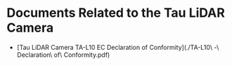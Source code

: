 # Documents Related to the Tau LiDAR Camera

* [Tau LiDAR Camera TA-L10 EC Declaration of Conformity](./TA-L10\ -\ Declaration\ of\ Conformity.pdf)
